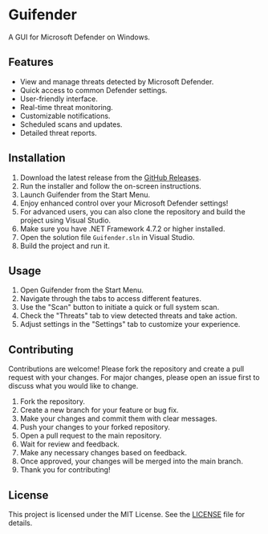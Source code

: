 # Guifender

A GUI for Microsoft Defender on Windows.

## Features
- View and manage threats detected by Microsoft Defender.
- Quick access to common Defender settings.
- User-friendly interface.
- Real-time threat monitoring.
- Customizable notifications.
- Scheduled scans and updates.
- Detailed threat reports.

## Installation
1. Download the latest release from the [GitHub Releases](https://github.com/jplozf/Guifender/releases).
1. Run the installer and follow the on-screen instructions.
1. Launch Guifender from the Start Menu.
1. Enjoy enhanced control over your Microsoft Defender settings!
1. For advanced users, you can also clone the repository and build the project using Visual Studio.
1. Make sure you have .NET Framework 4.7.2 or higher installed.
1. Open the solution file `Guifender.sln` in Visual Studio.
1. Build the project and run it.

## Usage
1. Open Guifender from the Start Menu.
1. Navigate through the tabs to access different features.
1. Use the "Scan" button to initiate a quick or full system scan.
1. Check the "Threats" tab to view detected threats and take action.
1. Adjust settings in the "Settings" tab to customize your experience.

## Contributing
Contributions are welcome! Please fork the repository and create a pull request with your changes. For major changes, please open an issue first to discuss what you would like to change.
1. Fork the repository.
1. Create a new branch for your feature or bug fix.
1. Make your changes and commit them with clear messages.
1. Push your changes to your forked repository.
1. Open a pull request to the main repository.
1. Wait for review and feedback.
1. Make any necessary changes based on feedback.
1. Once approved, your changes will be merged into the main branch.
1. Thank you for contributing!

## License
This project is licensed under the MIT License. See the [LICENSE](LICENSE) file for details.

